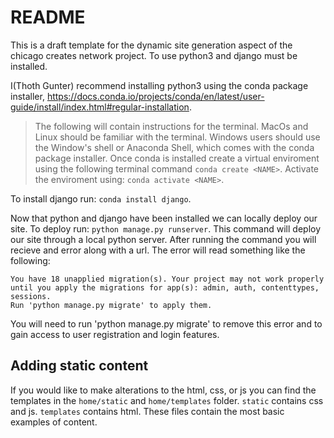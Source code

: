 # README

This is a draft template for the dynamic site generation aspect of the chicago creates network project.
To use python3 and django must be installed.

I(Thoth Gunter) recommend installing python3 using the conda package installer, https://docs.conda.io/projects/conda/en/latest/user-guide/install/index.html#regular-installation.
> The following will contain instructions for the terminal. MacOs and Linux should be familiar with the terminal. 
> Windows users should use the Window's shell or Anaconda Shell, which comes with the conda package installer. 
Once conda is installed create a virtual enviroment using the following terminal command `conda create <NAME>`.
Activate the enviroment using: `conda activate <NAME>`.

To install django run: `conda install django`.

Now that python and django have been installed we can locally deploy our site.
To deploy run: `python manage.py runserver`.
This command will deploy our site through a local python server.
After running the command you will recieve and error along with a url. 
The error will read something like the following:

```
You have 18 unapplied migration(s). Your project may not work properly until you apply the migrations for app(s): admin, auth, contenttypes, sessions.
Run 'python manage.py migrate' to apply them.
```

You will need to run 'python manage.py migrate' to remove this error and to gain access to user registration and login features. 


## Adding static content
If you would like to make alterations to the html, css, or js you can find the templates in the `home/static` and `home/templates` folder. 
`static` contains css and js. `templates` contains html.  These files contain the most basic examples of content.



